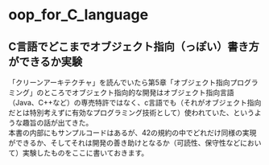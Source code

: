 # oop_for_C_language

## C言語でどこまでオブジェクト指向（っぽい）書き方ができるか実験  
「クリーンアーキテクチャ」を読んでいたら第5章「オブジェクト指向プログラミング」のところでオブジェクト指向的な開発はオブジェクト指向言語（Java、C++など）の専売特許ではなく、c言語でも（それがオブジェクト指向だとは特別考えずに有効なプログラミング技術として）使われていた、というような趣旨の話が出てきた。  
本書の内部にもサンプルコードはあるが、42の規約の中でどれだけ同様の実現ができるか、そしてそれは開発の善き助けとなるか（可読性、保守性などにおいて）実験したものをここに書いておきます。

